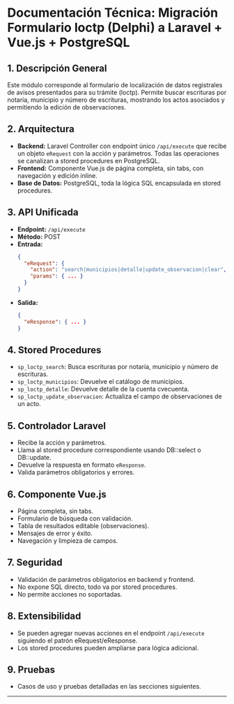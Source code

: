 # Documentación Técnica: Migración Formulario loctp (Delphi) a Laravel + Vue.js + PostgreSQL

## 1. Descripción General
Este módulo corresponde al formulario de localización de datos registrales de avisos presentados para su trámite (loctp). Permite buscar escrituras por notaría, municipio y número de escrituras, mostrando los actos asociados y permitiendo la edición de observaciones.

## 2. Arquitectura
- **Backend:** Laravel Controller con endpoint único `/api/execute` que recibe un objeto `eRequest` con la acción y parámetros. Todas las operaciones se canalizan a stored procedures en PostgreSQL.
- **Frontend:** Componente Vue.js de página completa, sin tabs, con navegación y edición inline.
- **Base de Datos:** PostgreSQL, toda la lógica SQL encapsulada en stored procedures.

## 3. API Unificada
- **Endpoint:** `/api/execute`
- **Método:** POST
- **Entrada:**
  ```json
  {
    "eRequest": {
      "action": "search|municipios|detalle|update_observacion|clear",
      "params": { ... }
    }
  }
  ```
- **Salida:**
  ```json
  {
    "eResponse": { ... }
  }
  ```

## 4. Stored Procedures
- `sp_loctp_search`: Busca escrituras por notaría, municipio y número de escrituras.
- `sp_loctp_municipios`: Devuelve el catálogo de municipios.
- `sp_loctp_detalle`: Devuelve detalle de la cuenta cvecuenta.
- `sp_loctp_update_observacion`: Actualiza el campo de observaciones de un acto.

## 5. Controlador Laravel
- Recibe la acción y parámetros.
- Llama al stored procedure correspondiente usando DB::select o DB::update.
- Devuelve la respuesta en formato `eResponse`.
- Valida parámetros obligatorios y errores.

## 6. Componente Vue.js
- Página completa, sin tabs.
- Formulario de búsqueda con validación.
- Tabla de resultados editable (observaciones).
- Mensajes de error y éxito.
- Navegación y limpieza de campos.

## 7. Seguridad
- Validación de parámetros obligatorios en backend y frontend.
- No expone SQL directo, todo va por stored procedures.
- No permite acciones no soportadas.

## 8. Extensibilidad
- Se pueden agregar nuevas acciones en el endpoint `/api/execute` siguiendo el patrón eRequest/eResponse.
- Los stored procedures pueden ampliarse para lógica adicional.

## 9. Pruebas
- Casos de uso y pruebas detalladas en las secciones siguientes.

---
